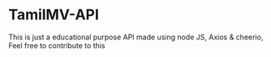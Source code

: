 # TamilMV-API
This is just a educational purpose API made using node JS, Axios &amp; cheerio, Feel free to contribute to this
